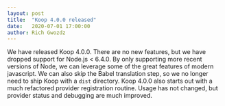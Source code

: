 ```yaml
---
layout: post
title:  "Koop 4.0.0 released"
date:   2020-07-01 17:00:00
author: Rich Gwozdz
---
```


We have released Koop 4.0.0.  There are no new features, but we have dropped support for Node.js < 6.4.0. By only supporting more recent versions of Node, we can leverage some of the great features of modern javascript. We can also skip the Babel translation step, so we no longer need to ship Koop with a `dist` directory. Koop 4.0.0 also starts out with a much refactored provider registration routine. Usage has not changed, but provider status and debugging are much improved.